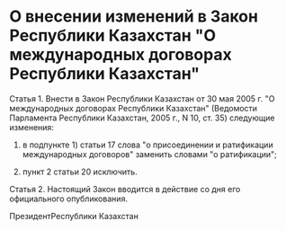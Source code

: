 # О внесении изменений в Закон Республики Казахстан "О международных договорах Республики Казахстан"

Статья 1. Внести в Закон Республики Казахстан от 30 мая 2005 г. "О международных договорах Республики Казахстан" (Ведомости Парламента Республики Казахстан, 2005 г., N 10, ст. 35) следующие изменения:

1) в подпункте 1) статьи 17 слова "о присоединении и ратификации международных договоров" заменить словами "о ратификации";

2) пункт 2 статьи 20 исключить.

Статья 2. Настоящий Закон вводится в действие со дня его официального опубликования.

ПрезидентРеспублики Казахстан

